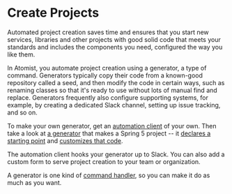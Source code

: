 # Create Projects

Automated project creation saves time and ensures that you start new services, 
libraries and other projects with good solid code that meets your standards
and includes the components you need, configured the way you like them.

In Atomist, you automate project creation using a generator, a type of command. 
Generators typically copy their code from a known-good repository called a seed,
and then modify the code in certain ways, such as renaming classes so that it's
ready to use without lots of manual find and replace. Generators frequently also
configure supporting systems, for example, by creating a dedicated
Slack channel, setting up issue tracking, and so on.

To make your own generator, get an [automation client](client.md) of your own.
Then take a look at [a generator](https://github.com/atomist-blogs/spring5-kotlin/blob/master/src/commands/KotlinSpring5.ts)
 that makes a Spring 5 project -- 
it [declares a starting point](https://github.com/atomist-blogs/spring5-kotlin/blob/45cac17bf6ed4238188d3f79b78c6f7432da7ff7/src/commands/KotlinSpring5.ts#L54) and
 [customizes that code](https://github.com/atomist-blogs/spring5-kotlin/blob/45cac17bf6ed4238188d3f79b78c6f7432da7ff7/src/commands/KotlinSpring5.ts#L65).

The automation client hooks your generator up to Slack. You can also
add a custom form to serve project creation to your team or organization.

A generator is one kind of [command handler](commands.md), so you can 
make it do as much as you want.

<!--

Other links that might be useful: [this code](https://github.com/atomist/initializr-atomist/blob/master/src/web/initializerHandoff.ts)
makes a custom form somehow, in our spring initializr automation.
(I don't know exactly how)

Change code could link to [project editors](https://github.com/atomist/automation-client-ts/blob/master/docs/ProjectEditors.md)

-->
